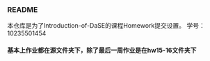 ### README
本仓库是为了Introduction-of-DaSE的课程Homework提交设置。
学号：10235501454
#### 基本上作业都在源文件夹下，除了最后一周作业是在hw15-16文件夹下
